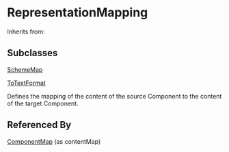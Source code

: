 
# RepresentationMapping

Inherits from: [](..//.md)

## Subclasses

[SchemeMap](SchemeMap.md)

[ToTextFormat](ToTextFormat.md)



Defines the mapping of the content of the source Component to the content of the target Component.





## Referenced By

[ComponentMap](ComponentMap.md) (as contentMap)


